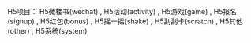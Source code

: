 H5项目：
H5微楼书(wechat) ,
H5活动(activity) ,
H5游戏(game) ,
H5报名(signup) , 
H5红包(bonus) ,
H5摇一摇(shake) , 
H5刮刮卡(scratch) , 
H5其他(other) ,
H5系统(system)
